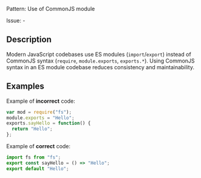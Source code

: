 Pattern: Use of CommonJS module

Issue: -

## Description

Modern JavaScript codebases use ES modules (`import`/`export`) instead of CommonJS syntax (`require`, `module.exports`, `exports.*`). Using CommonJS syntax in an ES module codebase reduces consistency and maintainability.

## Examples

Example of **incorrect** code:
```javascript
var mod = require("fs");
module.exports = "Hello";
exports.sayHello = function() {
  return "Hello";
};
```

Example of **correct** code:
```javascript
import fs from "fs";
export const sayHello = () => "Hello";
export default "Hello";
```